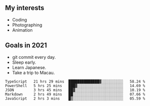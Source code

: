 ## My interests

- Coding
- Photographing
- Animation

## Goals in 2021

- git commit every day.
- Sleep early.
- Learn Japanese.
- Take a trip to Macau.

<!--START_SECTION:waka-->
```text
TypeScript   21 hrs 29 mins  ██████████████▓░░░░░░░░░░   58.24 % 
PowerShell   5 hrs 25 mins   ███▓░░░░░░░░░░░░░░░░░░░░░   14.69 % 
JSON         3 hrs 45 mins   ██▓░░░░░░░░░░░░░░░░░░░░░░   10.19 % 
Markdown     2 hrs 49 mins   ██░░░░░░░░░░░░░░░░░░░░░░░   07.66 % 
JavaScript   2 hrs 3 mins    █▒░░░░░░░░░░░░░░░░░░░░░░░   05.59 % 
```
<!--END_SECTION:waka-->
